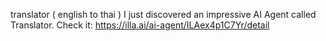 translator ( english to thai )
I just discovered an impressive AI Agent called Translator. 
Check it: https://illa.ai/ai-agent/ILAex4p1C7Yr/detail

